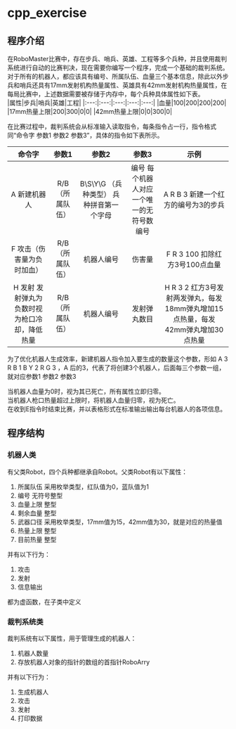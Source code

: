 # cpp_exercise
## 程序介绍  
  在RoboMaster比赛中，存在步兵、哨兵、英雄、工程等多个兵种，并且使用裁判系统进行自动的比赛判决，现在需要你编写一个程序，完成一个基础的裁判系统。  
  对于所有的机器人，都应该具有编号、所属队伍、血量三个基本信息，除此以外步兵和哨兵还具有17mm发射机构热量属性、英雄具有42mm发射机构热量属性，在每局比赛中，上述数据需要被存储于内存中，每个兵种具体属性如下表。  
|属性|步兵|哨兵|英雄|工程|
|:---:|:---:|:---:|:---:|:---:|
|血量|100|200|200|200|
|17mm热量上限|200|300|0|0|
|42mm热量上限|0|0|300|0|  
  
在比赛过程中，裁判系统会从标准输入读取指令，每条指令占一行，指令格式同“命令字 参数1 参数2 参数3”，具体的指令如下表所示。  
  
|命令字|参数1|参数2|参数3|示例|
|:---:|:---:|:---:|:---:|:---:|
|A 新建机器人|R/B（所属队伍）|B\S\Y\G （兵种类型） 兵种拼音第一个字母|编号 每个机器人对应一个唯一的无符号数编号|A R B 3 新建一个红方的编号为3的步兵|
|F 攻击（伤害量为负时加血）|R/B（所属队伍）|机器人编号|伤害量|F R 3 100 扣除红方3号100点血量|
|H 发射 发射弹丸为负数时视为枪口冷却，降低热量|R/B（所属队伍）|机器人编号|发射弹丸数目|H R 3 2 红方3号发射两发弹丸，每发18mm弹丸增加15点热量，每发42mm弹丸增加30点热量|  
  
  为了优化机器人生成效率，新建机器人指令加入要生成的数量这个参数，形如 A 3 R B 1 B Y 2 R G 3 ，A 后的3，代表了将创建3个机器人，后面每三个参数一组，就对应参数1 参数2 参数3  
  
  当机器人血量为0时，视为其已死亡，所有属性立即归零。  
  当机器人枪口热量超过上限时，将机器人血量归零，视为死亡。  
  在收到E指令时结束比赛，并以表格形式在标准输出输出每台机器人的各项信息。  
  
## 程序结构  
### 机器人类  
  有父类Robot，四个兵种都继承自Robot。父类Robot有以下属性：
  1. 所属队伍  采用枚举类型，红队值为0，蓝队值为1
  2. 编号  无符号整型
  3. 血量上限  整型
  4. 剩余血量  整型
  5. 武器口径  采用枚举类型，17mm值为15，42mm值为30，就是对应的热量值
  6. 热量上限  整型
  7. 目前热量  整型  
  
  并有以下行为：  
  1. 攻击
  2. 发射
  3. 信息输出  
  
  都为虚函数，在子类中定义  
  
### 裁判系统类
  裁判系统有以下属性，用于管理生成的机器人：  
  1. 机器人数量
  2. 存放机器人对象的指针的数组的首指针RoboArry  
    
  并有以下行为：
  1. 生成机器人
  2. 攻击
  3. 发射
  4. 打印数据
  
